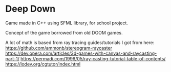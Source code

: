 # Deep Down

Game made in C++ using SFML library, for school project.

Concept of the game borrowed from old DOOM games.

A lot of math is based from ray tracing guides/tutorials I got from here:
https://github.com/ammonb/stereogram-raycaster
https://dev.opera.com/articles/3d-games-with-canvas-and-raycasting-part-1/
https://permadi.com/1996/05/ray-casting-tutorial-table-of-contents/
https://lodev.org/cgtutor/index.html
